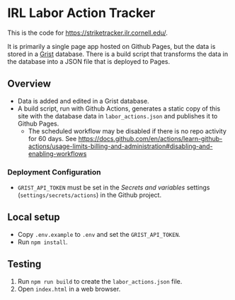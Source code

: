 # IRL Labor Action Tracker

This is the code for https://striketracker.ilr.cornell.edu/.

It is primarily a single page app hosted on Github Pages, but the data is stored in a [Grist](https://www.getgrist.com/) database. There is a build script that transforms the data in the database into a JSON file that is deployed to Pages.

## Overview

- Data is added and edited in a Grist database.
- A build script, run with Github Actions, generates a static copy of this site with the database data in `labor_actions.json` and publishes it to Github Pages.
  - The scheduled workflow may be disabled if there is no repo activity for 60 days. See https://docs.github.com/en/actions/learn-github-actions/usage-limits-billing-and-administration#disabling-and-enabling-workflows

### Deployment Configuration

- `GRIST_API_TOKEN` must be set in the _Secrets and variables_ settings (`settings/secrets/actions`) in the Github project. 

## Local setup

- Copy `.env.example` to `.env` and set the `GRIST_API_TOKEN`.
- Run `npm install`.

## Testing

1. Run `npm run build` to create the `labor_actions.json` file.
2. Open `index.html` in a web browser.
